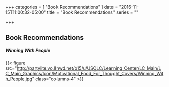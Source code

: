 +++
categories = [
  "Book Recommendations"
]
date = "2016-11-15T11:00:32-05:00"
title = "Book Recommendations"
series = ""

+++

## Book Recommendations

##### Winning With People
{{< figure src="http://partylite.vo.llnwd.net/o15/u/USOLC/Learning_Center/LC_Main/LC_Main_Graphics/Icon/Motivational_Food_For_Thought_Covers/Winning_With_People.jpg" class="columns-4" >}}


</div>
